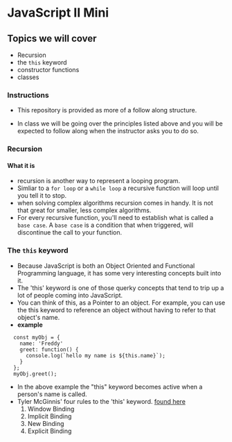 # JavaScript II Mini
## Topics we will cover
* Recursion
* the `this` keyword
* constructor functions
* classes
### Instructions
* This repository is provided as more of a follow along structure. 

* In class we will be going over the principles listed above and you will be expected to follow along when the instructor asks you to do so.

### Recursion
#### What it is
* recursion is another way to represent a looping program. 
* Simliar to a `for loop` or a `while loop` a recursive function will loop until you tell it to stop. 
* when solving complex algorithms recursion comes in handy. It is not that great for smaller, less complex algorithms.
 * For every recursive function, you'll need to establish what is called a `base case`. A `base case` is a condition that when triggered, will discontinue the call to your function.

### The `this` keyword
* Because JavaScript is both an Object Oriented and Functional Programming language, it has some very interesting concepts built into it.
* The 'this' keyword is one of those querky concepts that tend to trip up a lot of people coming into JavaScript.
* You can think of this, as a Pointer to an object. For example, you can use the this keyword to reference an object without having to refer to that object's name.
* **example**
```
  const myObj = { 
    name: 'Freddy' 
    greet: function() {
      console.log(`hello my name is ${this.name}`);
    }
  };
  myObj.greet();
```
* In the above example the "this" keyword becomes active when a person's name is called. 
* Tyler McGinnis' four rules to the 'this' keyword. [found here](https://www.youtube.com/watch?v=zE9iro4r918)
  1. Window Binding
  2. Implicit Binding
  3. New Binding
  4. Explicit Binding
